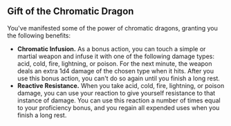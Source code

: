 ## Gift of the Chromatic Dragon

You've manifested some of the power of chromatic dragons, granting you the following benefits:

- **Chromatic Infusion.** As a bonus action, you can touch a simple or martial weapon and infuse it with one of the following damage types: acid, cold, fire, lightning, or poison. For the next minute, the weapon deals an extra 1d4 damage of the chosen type when it hits. After you use this bonus action, you can't do so again until you finish a long rest.
- **Reactive Resistance.** When you take acid, cold, fire, lightning, or poison damage, you can use your reaction to give yourself resistance to that instance of damage. You can use this reaction a number of times equal to your proficiency bonus, and you regain all expended uses when you finish a long rest.